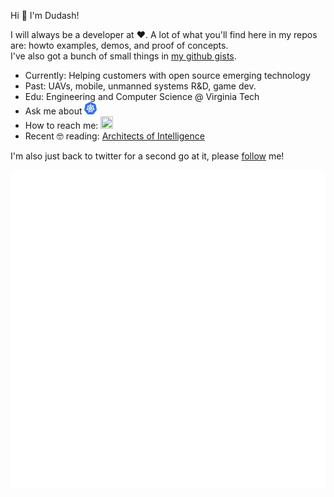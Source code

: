 Hi 👋 I'm Dudash!

I will always be a developer at :heart:. A lot of what you'll find here in my repos are: howto examples, demos, and proof of concepts.<br/>
I've also got a bunch of small things in [my github gists](https://gist.github.com/dudash).

- Currently: Helping customers with open source emerging technology
- Past: UAVs, mobile, unmanned systems R&D, game dev.
- Edu: Engineering and Computer Science @ Virginia Tech 
- Ask me about <img src="https://raw.githubusercontent.com/kubernetes/kubernetes/master/logo/logo.svg" width="20" height="20">
- How to reach me: <a href="https://twitter.com/dudashtweets"><img src="https://upload.wikimedia.org/wikipedia/en/9/9f/Twitter_bird_logo_2012.svg" width="20" height="20"></a>
- Recent 🤓 reading: [Architects of Intelligence](https://www.goodreads.com/book/show/41998128-architects-of-intelligence)

I'm also just back to twitter for a second go at it, please [follow](https://twitter.com/dudashtweets) me!

![dudashmetrics](https://raw.githubusercontent.com/dudash/dudash/main/github-metrics.svg)

<!--
Here are some ideas to get you started:
- 🔭 I’m currently working on ...
- 🌱 I’m currently learning ...
- 👯 I’m looking to collaborate on ...
- 🤔 I’m looking for help with ...
- 💬 Ask me about ...
- 📫 How to reach me: [![Twitter](https://img.shields.io/twitter/follow/dudashtweets.svg?style=social&label=@dudashtweets)](https://twitter.com/dudashtweets)  
- 😄 Pronouns: ...
- ⚡ Fun fact: ...
-->
